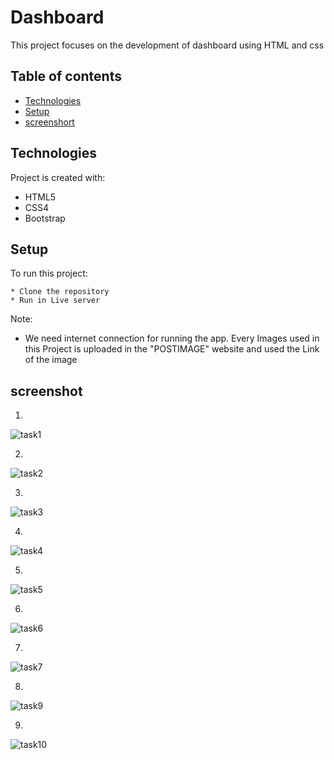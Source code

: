 # Dashboard

This project focuses on the development of dashboard using HTML and css

## Table of contents

- [Technologies](#technologies)
- [Setup](#setup)
- [screenshort](#screenshort)

## Technologies

Project is created with:

- HTML5
- CSS4
- Bootstrap


## Setup

To run this project:

```
* Clone the repository
* Run in Live server
```

Note:
- We need internet connection for running the app. Every Images used in this Project is uploaded in the "POSTIMAGE" website and used the Link of the image

## screenshot
1.

![task1](https://github.com/ASHIQNC/machinetest__dashboard/assets/81138318/124975f7-4220-4cf8-bf3b-e6c6d2f28c90)

2.

![task2](https://github.com/ASHIQNC/machinetest__dashboard/assets/81138318/e017e9e5-a9e2-4173-8b3c-ac9df89a5c51)


3.

![task3](https://github.com/ASHIQNC/machinetest__dashboard/assets/81138318/841ea32a-2b3f-4dc2-917f-e012f1fb6e62)


4.
![task4](https://github.com/ASHIQNC/machinetest__dashboard/assets/81138318/f45c3556-6a1b-4b51-a3ca-c580fc98efdd)


5.
![task5](https://github.com/ASHIQNC/machinetest__dashboard/assets/81138318/e54f27c1-9826-4a45-bc9f-75062d2fa2c7)


6.
![task6](https://github.com/ASHIQNC/machinetest__dashboard/assets/81138318/2a33cde7-051d-4b0b-ab99-5d3e7878bf7c)


7.
![task7](https://github.com/ASHIQNC/machinetest__dashboard/assets/81138318/cd1d09fd-fc0f-483b-8de5-de46528098c8)

8.
![task9](https://github.com/ASHIQNC/machinetest__dashboard/assets/81138318/c9a49727-74c8-40b3-9973-e93bd901a3d0)


9.

![task10](https://github.com/ASHIQNC/machinetest__dashboard/assets/81138318/c7717351-0c53-4ca6-8b66-dd01a566519f)

